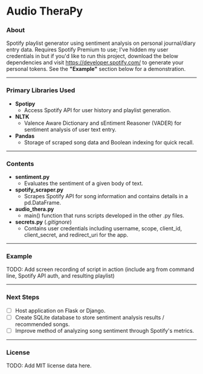 # Audio TheraPy
### About
Spotify playlist generator using sentiment analysis on personal journal/diary entry data.
Requires Spotify Premium to use; I've hidden my user credentials in but if you'd like to run this project, download the below dependencies and visit https://developer.spotify.com/ to generate your personal tokens. See the <b>"Example"</b> section below for a demonstration.
- - - -
### Primary Libraries Used
* <b>Spotipy</b>
  * Access Spotify API for user history and playlist generation.
* <b>NLTK</b>
  * Valence Aware Dictionary and sEntiment Reasoner (VADER) for sentiment analysis of user text entry.
* <b>Pandas</b>
  * Storage of scraped song data and Boolean indexing for quick recall.
 - - - -
### Contents
* <b>sentiment.py</b>
  * Evaluates the sentiment of a given body of text.
* <b>spotify_scraper.py</b>
  * Scrapes Spotify API for song information and contains details in a pd.DataFrame.
* <b>audio_thera.py</b>
  * main() function that runs scripts developed in the other .py files.
* <b>secrets.py</b> (<i>.gitignore</i>)
  * Contains user credentials including username, scope, client_id, client_secret, and redirect_uri for the app.
- - - -
### Example
TODO: Add screen recording of script in action (include arg from command line, Spotify API auth, and resulting playlist)
- - - -
### Next Steps
- [ ] Host application on Flask or Django.
- [ ] Create SQLite database to store sentiment analysis results / recommended songs.
- [ ] Improve method of analyzing song sentiment through Spotify's metrics.
- - - -
### License
TODO: Add MIT license data here.
